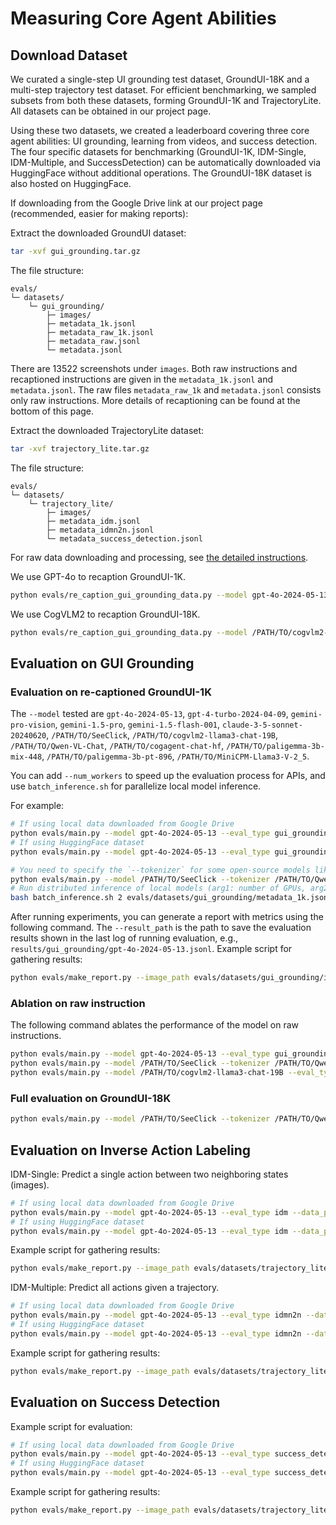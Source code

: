 # Measuring Core Agent Abilities

## Download Dataset

We curated a single-step UI grounding test dataset, GroundUI-18K and a multi-step trajectory test dataset. For efficient benchmarking, we sampled subsets from both these datasets, forming GroundUI-1K and TrajectoryLite. All datasets can be obtained in our project page.

Using these two datasets, we created a leaderboard covering three core agent abilities: UI grounding, learning from videos, and success detection. The four specific datasets for benchmarking (GroundUI-1K, IDM-Single, IDM-Multiple, and SuccessDetection) can be automatically downloaded via HuggingFace without additional operations. The GroundUI-18K dataset is also hosted on HuggingFace.

If downloading from the Google Drive link at our project page (recommended, easier for making reports):

Extract the downloaded GroundUI dataset:

```bash
tar -xvf gui_grounding.tar.gz
```

The file structure:

```
evals/
└─ datasets/
    └─ gui_grounding/
        ├─ images/
        ├─ metadata_1k.jsonl
        ├─ metadata_raw_1k.jsonl
        ├─ metadata_raw.jsonl
        └─ metadata.jsonl
```

There are 13522 screenshots under `images`. Both raw instructions and recaptioned instructions are given in the `metadata_1k.jsonl` and `metadata.jsonl`. The raw files `metadata_raw_1k` and `metadata.jsonl` consists only raw instructions. More details of recaptioning can be found at the bottom of this page.

Extract the downloaded TrajectoryLite dataset:

```bash
tar -xvf trajectory_lite.tar.gz
```

The file structure:

```
evals/
└─ datasets/
    └─ trajectory_lite/
        ├─ images/
        ├─ metadata_idm.jsonl
        ├─ metadata_idmn2n.jsonl
        └─ metadata_success_detection.jsonl
```

For raw data downloading and processing, see [the detailed instructions](processing/README.md).

We use GPT-4o to recaption GroundUI-1K.

```bash
python evals/re_caption_gui_grounding_data.py --model gpt-4o-2024-05-13 --data_path evals/datasets/gui_grounding/metadata_raw_1k.jsonl
```

We use CogVLM2 to recaption GroundUI-18K.

```bash
python evals/re_caption_gui_grounding_data.py --model /PATH/TO/cogvlm2-llama3-chat-19B --data_path evals/datasets/gui_grounding/metadata_raw.jsonl
```

## Evaluation on GUI Grounding

### Evaluation on re-captioned GroundUI-1K

The `--model` tested are `gpt-4o-2024-05-13`, `gpt-4-turbo-2024-04-09`, `gemini-pro-vision`, `gemini-1.5-pro`, `gemini-1.5-flash-001`, `claude-3-5-sonnet-20240620`, `/PATH/TO/SeeClick`, `/PATH/TO/cogvlm2-llama3-chat-19B`, `/PATH/TO/Qwen-VL-Chat`, `/PATH/TO/cogagent-chat-hf`, `/PATH/TO/paligemma-3b-mix-448`, `/PATH/TO/paligemma-3b-pt-896`, `/PATH/TO/MiniCPM-Llama3-V-2_5`.

You can add `--num_workers` to speed up the evaluation process for APIs, and use `batch_inference.sh` for parallelize local model inference.

For example:

```bash
# If using local data downloaded from Google Drive
python evals/main.py --model gpt-4o-2024-05-13 --eval_type gui_grounding --data_path evals/datasets/gui_grounding/metadata_1k.jsonl --num_workers 5
# If using HuggingFace dataset
python evals/main.py --model gpt-4o-2024-05-13 --eval_type gui_grounding --data_path agent-studio/GroundUI-1K --num_workers 5

# You need to specify the `--tokenizer` for some open-source models like SeeClick, otherwise the tokenizer will be automatically loaded from the model path.
python evals/main.py --model /PATH/TO/SeeClick --tokenizer /PATH/TO/Qwen-VL-Chat --eval_type gui_grounding --data_path evals/datasets/gui_grounding/metadata_1k.jsonl
# Run distributed inference of local models (arg1: number of GPUs, arg2: path to the dataset, arg3: model path, arg4: tokenizer path, arg5: eval type)
bash batch_inference.sh 2 evals/datasets/gui_grounding/metadata_1k.jsonl /PATH/TO/SeeClick /PATH/TO/Qwen-VL-Chat gui_grounding
```

After running experiments, you can generate a report with metrics using the following command. The `--result_path` is the path to save the evaluation results shown in the last log of running evaluation, e.g., `results/gui_grounding/gpt-4o-2024-05-13.jsonl`. Example script for gathering results:

```bash
python evals/make_report.py --image_path evals/datasets/gui_grounding/images --result_path results/gui_grounding/gpt-4o-2024-05-13.jsonl
```

### Ablation on raw instruction

The following command ablates the performance of the model on raw instructions.

```bash
python evals/main.py --model gpt-4o-2024-05-13 --eval_type gui_grounding --data_path evals/datasets/gui_grounding/metadata_raw_1k.jsonl
python evals/main.py --model /PATH/TO/SeeClick --tokenizer /PATH/TO/Qwen-VL-Chat --eval_type gui_grounding --data_path evals/datasets/gui_grounding/metadata_raw_1k.jsonl
python evals/main.py --model /PATH/TO/cogvlm2-llama3-chat-19B --eval_type gui_grounding --data_path evals/datasets/gui_grounding/metadata_raw_1k.jsonl
```

### Full evaluation on GroundUI-18K

```bash
python evals/main.py --model /PATH/TO/SeeClick --tokenizer /PATH/TO/Qwen-VL-Chat --eval_type gui_grounding --data_path evals/datasets/gui_grounding/metadata.jsonl
```

## Evaluation on Inverse Action Labeling

IDM-Single: Predict a single action between two neighboring states (images).

```bash
# If using local data downloaded from Google Drive
python evals/main.py --model gpt-4o-2024-05-13 --eval_type idm --data_path evals/datasets/trajectory_lite/metadata_idm.jsonl
# If using HuggingFace dataset
python evals/main.py --model gpt-4o-2024-05-13 --eval_type idm --data_path agent-studio/IDM-Single
```

Example script for gathering results:

```bash
python evals/make_report.py --image_path evals/datasets/trajectory_lite/images --result_path results/idm/claude-3-sonnet-20240229.jsonl
```

IDM-Multiple: Predict all actions given a trajectory.

```bash
# If using local data downloaded from Google Drive
python evals/main.py --model gpt-4o-2024-05-13 --eval_type idmn2n --data_path evals/datasets/trajectory_lite/metadata_idmn2n.jsonl
# If using HuggingFace dataset
python evals/main.py --model gpt-4o-2024-05-13 --eval_type idmn2n --data_path agent-studio/IDM-Multiple
```

Example script for gathering results:

```bash
python evals/make_report.py --image_path evals/datasets/trajectory_lite/images --result_path results/idmn2n/claude-3-sonnet-20240229.jsonl
```

## Evaluation on Success Detection

Example script for evaluation:

```bash
# If using local data downloaded from Google Drive
python evals/main.py --model gpt-4o-2024-05-13 --eval_type success_detection --data_path evals/datasets/trajectory_lite/metadata_success_detection.jsonl
# If using HuggingFace dataset
python evals/main.py --model gpt-4o-2024-05-13 --eval_type success_detection --data_path agent-studio/SuccessDetection
```

Example script for gathering results:

```bash
python evals/make_report.py --image_path evals/datasets/trajectory_lite/images --result_path results/success_detection/claude-3-sonnet-20240229.jsonl
```
